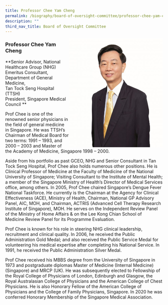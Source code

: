 ```yaml
---
title: Professor Chee Yam Cheng
permalink: /biography/board-of-oversight-committee/professor-chee-yam-cheng/
description: ""
third_nav_title: Board of Oversight Committee
---
```

<img src="/images/Biography/Board%20of%20Oversight%20Committee/professor-chee-yam-cheng.jpg" style="width:300px" align="right">

### Professor Chee Yam Cheng

**Senior Advisor, National Healthcare Group (NHG)  
Emeritus Consultant, Department of General Medicine,  
Tan Tock Seng Hospital (TTSH)  
President, Singapore Medical Council  **

Prof Chee is one of the renowned senior physicians in the field of general medicine in Singapore. He was TTSH’s Chairman of Medical Board for two terms: 1991 – 1993, and 2000 – 2003 and Master of the Academy of Medicine, Singapore 1998 – 2000.

Aside from his portfolio as past GCEO, NHG and Senior Consultant in Tan Tock Seng Hospital, Prof Chee also holds numerous other positions. He is Clinical Professor of Medicine at the Faculty of Medicine of the National University of Singapore; Visiting Consultant to the Institute of Mental Health; a member of the Singapore Ministry of Health’s Director of Medical Services office, among others. In 2005, Prof Chee chaired Singapore’s Dengue Fever National Taskforce. He currently is the Chairman at the Agency for Clinical Effectiveness (ACE), Ministry of Health, Chairman, National GP Advisory Panel, AIC, MOH, and Chairman, ACTRIS (Advanced Cell Therapy Research Institute of Singapore), MOH. He serves on the Independent Review Panel of the Ministry of Home Affairs &amp; on the Lee Kong Chian&nbsp;School of Medicine&nbsp;Review Panel for its Programme Evaluation.

Prof Chee is known for his role in steering NHG clinical leadership, recruitment and clinical quality. In 2006, he received the Public Administration Gold Medal; and also received the Public Service Medal for volunteering his medical expertise after completing his National Service. In 1991, he received the Public Administration Silver Medal.

Prof Chee received his MBBS degree from the University of Singapore in 1973 and postgraduate diplomas Master of Medicine (Internal Medicine) (Singapore) and MRCP (UK). He was subsequently elected to Fellowship of the Royal College of Physicians of London, Edinburgh and Glasgow, the Royal Australasian College of Physicians and the American College of Chest Physicians. He is also Honorary Fellow of the American College of Physicians and the College of Family Physicians, Singapore. In 2020 he was conferred Honorary Membership of the Singapore Medical Association.

<!--
<table>
	<tbody>
		<tr>
			<td style="width:40%">
				<img src="/images/Biography/professor-chee-yam-cheng.jpg">
			</td>
			<td style="width:60%">
				<h3>Professor Chee Yam Cheng</h3>
				<br>
<b>Senior Advisor, National Healthcare Group (NHG)
Emeritus Consultant, Department of General Medicine,
Tan Tock Seng Hospital (TTSH)
	President, Singapore Medical Council</b>

Prof Chee is one of the renowned senior physicians in the field of general medicine in Singapore. He was TTSH’s Chairman of Medical Board for two terms: 1991 – 1993, and 2000 – 2003 and Master of the Academy of Medicine, Singapore 1998 – 2000.

Aside from his portfolio as past GCEO, NHG and Senior Consultant in Tan Tock Seng Hospital, Prof Chee also holds numerous other positions. He is Clinical Professor of Medicine at the Faculty of Medicine of the National University of Singapore; Visiting Consultant to the Institute of Mental Health; a member of the Singapore Ministry of Health’s Director of Medical Services office, among others. In 2005, Prof Chee chaired Singapore’s Dengue Fever National Taskforce. He currently is the Chairman at the Agency for Clinical Effectiveness (ACE), Ministry of Health, Chairman, National GP Advisory Panel, AIC, MOH, and Chairman, ACTRIS (Advanced Cell Therapy Research Institute of Singapore), MOH. He serves on the Independent Review Panel of the Ministry of Home Affairs &amp; on the Lee Kong Chian School of Medicine Review Panel for its Programme Evaluation.

Prof Chee is known for his role in steering NHG clinical leadership, recruitment and clinical quality. In 2006, he received the Public Administration Gold Medal; and also received the Public Service Medal for volunteering his medical expertise after completing his National Service. In 1991, he received the Public Administration Silver Medal.

Prof Chee received his MBBS degree from the University of Singapore in 1973 and postgraduate diplomas Master of Medicine (Internal Medicine) (Singapore) and MRCP (UK). He was subsequently elected to Fellowship of the Royal College of Physicians of London, Edinburgh and Glasgow, the Royal Australasian College of Physicians and the American College of Chest Physicians. He is also Honorary Fellow of the American College of Physicians and the College of Family Physicians, Singapore. In 2020 he was conferred Honorary Membership of the Singapore Medical Association.
			</td>
		</tr>
	</tbody>
	</table>
-->